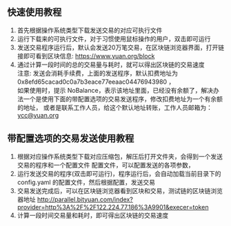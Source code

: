 ## 快速使用教程
1. 首先根据操作系统类型下载发送交易的对应可执行文件  
2. 运行下载来的可执行文件，对于习惯使用鼠标操作的用户，双击即可运行  
3. 发送交易程序运行后，默认会发送20万笔交易，在区块链浏览器界面，打开链接即可看到区块信息: https://www.yuan.org/block  
4. 通过计算一段时间的总的交易量与耗时，就可以得出区块链的交易速度  
注意: 发送会消耗手续费，上面的发送程序，默认扣费地址为 0x8efd65cacad0c0a7b3eace77eeaac04476943980 ，  
如果使用时，提示 NoBalance，表示该地址里面，已经没有余额了，解决办法一个是使用下面的带配置选项的交易发送程序，修改扣费地址为一个有余额的地址，
或者是联系工作人员，给这个默认地址转账，工作人员邮箱为： ycc@yuan.org


## 带配置选项的交易发送使用教程
1. 根据对应操作系统类型下载对应压缩包，解压后打开文件夹，会得到一个发送交易的程序和一个配置文件 配置文件，可以配置发送的各项参数，
2. 运行发送交易的程序(双击即可运行)，程序运行后，会自动加载当前目录下的 config.yaml 的配置文件，然后根据配置，发送交易
3. 交易发送完成后，可以在区块链浏览器看到区块和交易，测试链的区块链浏览器地址 http://parallel.bityuan.com/index?provider=http%3A%2F%2F122.224.77.186%3A9901&execer=token
4. 计算一段时间交易量和耗时，即可得出区块链的交易速度
